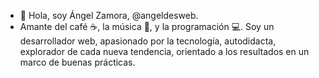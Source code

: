 - 👋 Hola, soy Ángel Zamora, @angeldesweb.
- Amante del café ☕, la música 🎼, y la programación 💻. Soy un desarrollador web, apasionado por la tecnología, autodidacta, explorador de cada nueva tendencia, orientado a los resultados en un marco de buenas prácticas.
